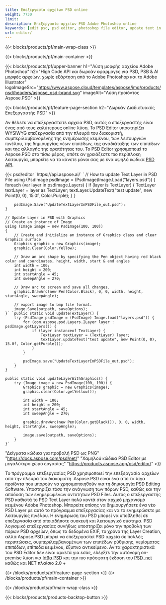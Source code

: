 ```yaml
---
title: Επεξεργασία αρχείων PSD online
weight: 7730
limit: 
description: Επεξεργασία αρχείων PSD Adobe Photoshop online
keywords: [edit psd, psd editor, photoshop file editor, update text in psd, update psd]
url: editor/
---
```


{{< blocks/products/pf/main-wrap-class >}}


{{< blocks/products/pf/main-container >}}

{{< blocks/products/pf/upper-banner h1="Λύση μορφής αρχείου Adobe Photoshop" h2="High Code API και δωρεάν εφαρμογές για PSD, PSB & AI μορφές αρχείων, χωρίς εξάρτηση από το Adobe Photoshop και το Adobe Illustrator" logoImageSrc="https://www.aspose.cloud/templates/aspose/img/products/psd/headers/aspose_psd-brand.svg" imageAlt="Λύση προϊόντος Aspose.PSD" >}}

{{< blocks/products/pf/feature-page-section h2="Δωρεάν Διαδικτυακός Επεξεργαστής PSD" >}}
<p>Αν θέλετε να επεξεργαστείτε αρχεία PSD, αυτός ο επεξεργαστής είναι ένας από τους καλύτερους online λύση. Το PSD Editor υποστηρίζει WYSIWYG επεξεργασία από την πλευρά του διακομιστή, συμπεριλαμβανομένης της ενημέρωσης κειμένου, των λειτουργιών πινέλου, της δημιουργίας νέων επιπέδων, της αναδιάταξης των επιπέδων και της αλλαγής της ορατότητας του. Το PSD Editor χρησιμοποιεί το Aspose.PSD στο πίσω μέρος, οπότε αν χρειάζεστε πιο περίπλοκη λειτουργία, μπορείτε να το κάνετε μόνοι σας με ένα υψηλό κώδικα <a href="/psd/{{< lang-code >}}">PSD API</a>.</p>
{{< psd/editor `https://api.aspose.ai/` 
`	// How to update Text Layer in PSD File
	using (PsdImage psdImage = (PsdImage)Image.Load("layers.psd"))
  	{
		foreach (var layer in psdImage.Layers)
		{
			if (layer is TextLayer)
			{
				TextLayer textLayer = layer as TextLayer;
				textLayer.UpdateText("test update", new Point(0, 0), 15.0f, Color.Purple);
			}
		}

		psdImage.Save("UpdateTextLayerInPSDFile_out.psd");
	}
	
	// Update Layer in PSD with Graphics
	// Create an instance of Image
	using (Image image = new PsdImage(100, 100))
	{
		// Create and initialize an instance of Graphics class and clear Graphics surface
		Graphics graphic = new Graphics(image);
		graphic.Clear(Color.Yellow);

		// Draw an arc shape by specifying the Pen object having red black color and coordinates, height, width, start & end angles                 
		int width = 100;
		int height = 200;
		int startAngle = 45;
		int sweepAngle = 270;

		// Draw arc to screen and save all changes.
		graphic.DrawArc(new Pen(Color.Black), 0, 0, width, height, startAngle, sweepAngle);

		// export image to bmp file format.
		image.Save(outpath, saveOptions);
	}` `public static void updateTextLayer() {
        try (PsdImage psdImage = (PsdImage) Image.load("layers.psd")) {
            for (com.aspose.psd.Layers.ILayer layer : psdImage.getLayers()) {
                if (layer instanceof TextLayer) {
                    TextLayer textLayer = (TextLayer) layer;
                    textLayer.updateText("test update", new Point(0, 0), 15.0f, Color.getPurple());
                }
            }

            psdImage.save("UpdateTextLayerInPSDFile_out.psd");
        }
    }

    public static void updateLayerWithGraphics() {
        try (Image image = new PsdImage(100, 100)) {
            Graphics graphic = new Graphics(image);
            graphic.clear(Color.getYellow());

            int width = 100;
            int height = 200;
            int startAngle = 45;
            int sweepAngle = 270;

            graphic.drawArc(new Pen(Color.getBlack()), 0, 0, width, height, startAngle, sweepAngle);

            image.save(outpath, saveOptions);
        }
    }` 
"Δείγματα κώδικα για προβολή PSD ως PNG"  "https://docs.aspose.com/psd/net/" 
"Χαμηλού κώδικα PSD Editor με μεγαλύτερο χώρο εργασίας" "https://products.aspose.app/psd/editor/" >}}
<p>Το πρόγραμμα επεξεργασίας PSD χρησιμοποιεί την επεξεργασία αρχείων από την πλευρά του διακομιστή. Aspose.PSD είναι ένα από τα λίγα προϊόντα που μπορούν να χρησιμοποιηθούν για τη δημιουργία PSD Editing Software. Υποστηρίζει τόσο την ανάγνωση των πόρων PSD, καθώς και την απόδοση των ενημερωμένων οντοτήτων PSD Files. Αυτός ο επεξεργαστής PSD καθιστά το PSD Text Layer πολύ κοντά στον αρχικό μηχανισμό κειμένου Adobe Photoshop. Μπορείτε επίσης να δημιουργήσετε ένα νέο PSD Layer με αυτό το πρόγραμμα επεξεργασίας και να το ενημερώσετε με λειτουργίες πινέλου. Η ενημέρωση του PSD μπορεί να υποβληθεί σε επεξεργασία από οποιαδήποτε συσκευή και λειτουργικό σύστημα. PSD λογισμικό επεξεργασίας συνήθως υποστηρίζει μόνο την προβολή των πόρων PSD αρχείων, όπως τα δεδομένα EXIF, το χρόνο της Layer Creation, αλλά Aspose.PSD μπορεί να επεξεργαστεί PSD αρχεία σε πολλές περιπτώσεις, συμπεριλαμβανομένων των επιπέδων ρύθμισης, γεμίσματος επιπέδων, επίπεδα κειμένου, έξυπνο αντικείμενο. Αν τα χαρακτηριστικά του PSD Editor δεν είναι αρκετά για εσάς, ελέγξτε την αυτόνομη on-premise λύση για <a href="/psd/{{< lang-code >}}java">Ιάβα PSD</a> και την πιο πρόσφατη έκδοση του <a href="/psd/{{< lang-code >}}net">PSD .net</a> καθώς και NET πλαίσιο 2.0 +</p>

{{< /blocks/products/pf/feature-page-section >}}
{{< /blocks/products/pf/main-container >}}


{{< /blocks/products/pf/main-wrap-class >}}

{{< blocks/products/products-backtop-button >}}

